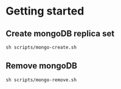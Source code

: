 # Getting started

## Create mongoDB replica set
```
sh scripts/mongo-create.sh
```

## Remove mongoDB
```
sh scripts/mongo-remove.sh
```
